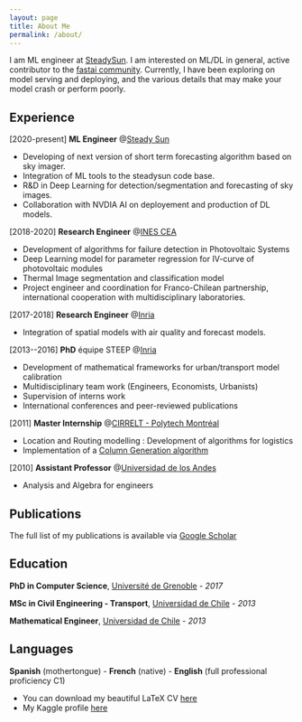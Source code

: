 ```yaml
---
layout: page
title: About Me
permalink: /about/
---
```



I am ML engineer at [SteadySun](https://www.steady-sun.com/). I am interested on ML/DL in general, active contributor to the [fastai community](https://forums.fast.ai/u/tcapelle/summary).
Currently, I have been exploring on model serving and deploying, and the various details that may make your model crash or perform poorly.



## Experience
[2020-present] **ML Engineer** @[Steady Sun](http://steadysun.fr)
- Developing of next version of short term forecasting algorithm based on sky imager.
- Integration of ML tools to the steadysun code base.
- R&D in Deep Learning for detection/segmentation and forecasting of sky images.
- Collaboration with NVDIA AI on deployement and production of DL models.

[2018-2020] **Research Engineer** @[INES CEA](http://cea.fr)
- Development of algorithms for failure detection in Photovoltaic Systems
- Deep Learning model for parameter regression for IV-curve of photovoltaic modules
- Thermal Image segmentation and classification model
- Project engineer and coordination for Franco-Chilean partnership, international cooperation with multidisciplinary laboratories.

[2017-2018] **Research Engineer** @[Inria](http://inria.fr)
- Integration of spatial models with air quality and forecast models.

[2013--2016] **PhD** équipe STEEP @[Inria](http://inria.fr)
- Development of mathematical frameworks for urban/transport model calibration
- Multidisciplinary team work (Engineers, Economists, Urbanists)
- Supervision of interns work
- International conferences and peer-reviewed publications

[2011] **Master Internship** @[CIRRELT - Polytech Montréal](https://www.cirrelt.ca/)
- Location and Routing modelling : Development of algorithms for logistics
- Implementation of a [Column Generation algorithm](https://www.sciencedirect.com/science/article/pii/S0377221718304740)

[2010] **Assistant Professor** @[Universidad de los Andes](http://www.uandes.cl)
- Analysis and Algebra for engineers

## Publications

The full list of my publications is available via [Google Scholar](https://scholar.google.com/citations?hl=en&user=54AmAVUAAAAJ&view_op=list_works&gmla=AJsN-F7KXg9I52kC7hCSnQgV_2MTcXiM1PuhuT_NEaE2x3tej2k7jhuagVXFkllIfU7LEkrYY_oBISUxD2LxrZ78F1NLsFmyEoO3Lfrqree5d3tRiPU94-s)

## Education

**PhD in Computer Science**, [Université de Grenoble](https://www.uga.fr) - *2017*

**MSc in Civil Engineering - Transport**, [Universidad de Chile](www.uchile.cl) - *2013*

**Mathematical Engineer**, [Universidad de Chile](https://www.dim.uchile.cl) - *2013*

## Languages

**Spanish** (mothertongue) - **French** (native) - **English** (full professional proficiency C1) 

- You can download my beautiful LaTeX CV [here](https://github.com/tcapelle/CV/blob/master/cv_EN.pdf)
- My Kaggle profile [here](https://www.kaggle.com/tcapelle)